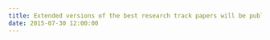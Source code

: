 ```yaml
---
title: Extended versions of the best research track papers will be published in a special issue of <a href="http://link.springer.com/journal/10664">Empirical Software Engineering</a>.
date: 2015-07-30 12:00:00
---
```

